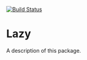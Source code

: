 [![Build Status](https://travis-ci.org/jyuhuan/Lazy.svg?branch=master)](https://travis-ci.org/jyuhuan/Lazy)

# Lazy

A description of this package.
